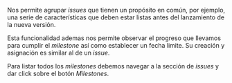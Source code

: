 Nos permite agrupar *issues* que tienen un propósito en común, por ejemplo, una serie de características que deben estar listas antes del lanzamiento de la nueva versión.

Esta funcionalidad ademas nos permite observar el progreso que llevamos para cumplir el *milestone* así como establecer un fecha limite. Su creación y asignación es similar al de un *issue*.

Para listar todos los *milestones* debemos navegar a la sección de *issues* y dar click sobre el botón *Milestones*.